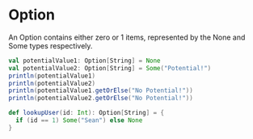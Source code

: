 Option
======

An Option contains either zero or 1 items, represented by the None and Some types respectively.

```scala
val potentialValue1: Option[String] = None
val potentialValue2: Option[String] = Some("Potential!")
println(potentialValue1)
println(potentialValue2)
println(potentialValue1.getOrElse("No Potential!"))
println(potentialValue2.getOrElse("No Potential!"))
```

```scala
def lookupUser(id: Int): Option[String] = {
  if (id == 1) Some("Sean") else None
}
```
